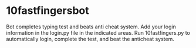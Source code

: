 # 10fastfingersbot
Bot completes typing test and beats anti cheat system. Add your login information in the login.py file in the indicated areas. Run 10fastfingers.py to automatically login, complete the test, and beat the anticheat system.
